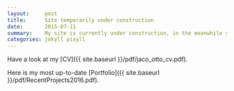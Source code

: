 ```yaml
---
layout:     post
title:      Site temporarily under construction
date:       2015-07-11
summary:    My site is currently under construction, in the meanwhile you can view my CV and Portfolio in PDF format
categories: jekyll pixyll
---
```


Have a look at my [CV]({{ site.baseurl }}/pdf/jaco_otto_cv.pdf).

Here is my most up-to-date [Portfolio]({{ site.baseurl }}/pdf/RecentProjects2016.pdf).